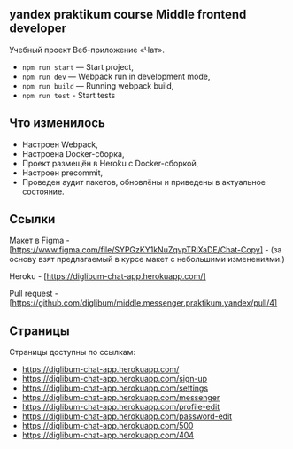 ## yandex praktikum course Middle frontend developer

Учебный проект Веб-приложение «Чат».

- `npm run start` — Start project,
- `npm run dev` — Webpack run in development mode,
- `npm run build` — Running webpack build,
- `npm run test` - Start tests

## Что изменилось

- Настроен Webpack,
- Настроена Docker-сборка,
- Проект размещён в Heroku с Docker-сборкой,
- Настроен precommit,
- Проведен аудит пакетов, обновлёны и приведены в актуальное состояние.

## Ссылки

Макет в Figma - [https://www.figma.com/file/SYPGzKY1kNuZqvpTRlXaDE/Chat-Copy] - (за основу взят предлагаемый в курсе макет с небольшими изменениями.)

Heroku - [https://diglibum-chat-app.herokuapp.com/]

Pull request - [https://github.com/diglibum/middle.messenger.praktikum.yandex/pull/4]

## Страницы

Страницы доступны по ссылкам:

- https://diglibum-chat-app.herokuapp.com/
- https://diglibum-chat-app.herokuapp.com/sign-up
- https://diglibum-chat-app.herokuapp.com/settings
- https://diglibum-chat-app.herokuapp.com/messenger
- https://diglibum-chat-app.herokuapp.com/profile-edit
- https://diglibum-chat-app.herokuapp.com/password-edit
- https://diglibum-chat-app.herokuapp.com/500
- https://diglibum-chat-app.herokuapp.com/404
